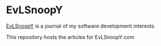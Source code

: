 # EvLSnoopY

[EvLSnoopY](http://evlsnoopy.com) is a journal of my software development interests.

This repository hosts the articles for EvLSnoopY.com